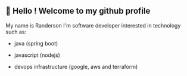 ## 👋 Hello ! Welcome to my github profile

My name is Randerson I'm software developer interested in technology such as:
* java (spring boot) <link rel="stylesheet" href="https://cdn.jsdelivr.net/gh/devicons/devicon@v2.15.1/devicon.min.css">
          
* javascript (nodejs)
* devops infrastructure (google, aws and terraform)
